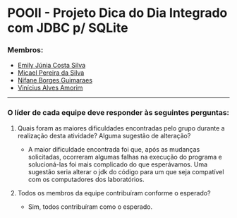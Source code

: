 # POOII - Projeto Dica do Dia Integrado com JDBC p/ SQLite
### Membros:
- [Emily Júnia Costa Silva](https://github.com/Emillyjs)
- [Micael Pereira da Silva](https://github.com/Mikemps)
- [Nifane Borges Guimaraes](https://github.com/Nifane3)
- [Vinícius Alves Amorim](https://github.com/am0rimdev)

---
### O líder de cada equipe deve responder às seguintes perguntas:

1. Quais foram as maiores dificuldades encontradas pelo grupo durante a realização desta atividade? Alguma sugestão de alteração?
    - A maior dificuldade encontrada foi que, após as mudanças solicitadas, ocorreram algumas falhas na execução do programa e solucioná-las foi mais complicado do que esperávamos. Uma sugestão seria alterar o jdk do código para um que seja compatível com os computadores dos laboratórios.

2. Todos os membros da equipe contribuíram conforme o esperado?
    - Sim, todos contribuíram como o esperado.